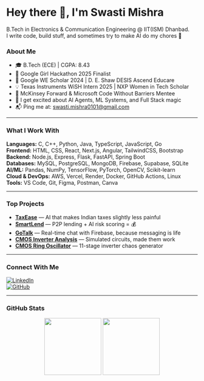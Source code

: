 # Hey there 👋, I'm Swasti Mishra

B.Tech in Electronics & Communication Engineering @ IIT(ISM) Dhanbad.  
I write code, build stuff, and sometimes try to make AI do my chores 🤖

### About Me

- 🎓 B.Tech (ECE) | CGPA: 8.43  
- 🚀 Google Girl Hackathon 2025 Finalist  
- 🌸 Google WE Scholar 2024 | D. E. Shaw DESIS Ascend Educare  
- 💡 Texas Instruments WiSH Intern 2025 | NXP Women in Tech Scholar  
- 🧠 McKinsey Forward & Microsoft Code Without Barriers Mentee  
- 💬 I get excited about AI Agents, ML Systems, and Full Stack magic  
- 📬 Ping me at: swasti.mishra0101@gmail.com

---

### What I Work With

**Languages:** C, C++, Python, Java, TypeScript, JavaScript, Go  
**Frontend:** HTML, CSS, React, Next.js, Angular, TailwindCSS, Bootstrap  
**Backend:** Node.js, Express, Flask, FastAPI, Spring Boot  
**Databases:** MySQL, PostgreSQL, MongoDB, Firebase, Supabase, SQLite  
**AI/ML:** Pandas, NumPy, TensorFlow, PyTorch, OpenCV, Scikit-learn  
**Cloud & DevOps:** AWS, Vercel, Render, Docker, GitHub Actions, Linux  
**Tools:** VS Code, Git, Figma, Postman, Canva  

---

### Top Projects

- [**TaxEase**](https://github.com/swastim01/TaxEase) — AI that makes Indian taxes slightly less painful  
- [**SmartLend**](https://github.com/swastim01/SmartLend) — P2P lending + AI risk scoring = 💰  
- [**GoTalk**](https://github.com/swastim01/GoTalk) — Real-time chat with Firebase, because messaging is life  
- [**CMOS Inverter Analysis**](https://github.com/swastim01/CMOS_Inverter_Analysis) — Simulated circuits, made them work  
- [**CMOS Ring Oscillator**](https://github.com/swastim01/CMOS_Ring_Oscillator) — 11-stage inverter chaos generator

---

### Connect With Me

[![LinkedIn](https://img.shields.io/badge/-LinkedIn-%230077B5?style=for-the-badge&logo=linkedin&logoColor=white)](https://linkedin.com/in/swastim01)  
[![GitHub](https://img.shields.io/badge/-GitHub-%23121011?style=for-the-badge&logo=github&logoColor=white)](https://github.com/swastim01)  

---

### GitHub Stats

<div align="center">
  <img src="https://github-readme-stats.vercel.app/api?username=swastim01&theme=blue-green&hide_border=false&include_all_commits=true&count_private=false" height="150em" />
  <img src="https://github-readme-streak-stats.herokuapp.com/?user=swastim01&theme=blue-green&hide_border=false" height="150em" />
</div>
